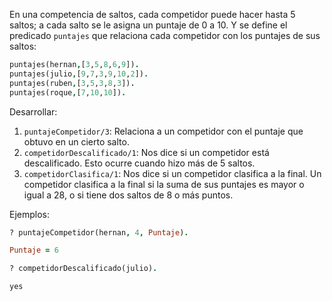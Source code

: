 En una competencia de saltos, cada competidor puede hacer hasta 5 saltos; a cada salto se le asigna un puntaje de 0 a 10. Y se define el predicado `puntajes` que relaciona cada competidor con los puntajes de sus saltos:

```prolog
puntajes(hernan,[3,5,8,6,9]).
puntajes(julio,[9,7,3,9,10,2]).
puntajes(ruben,[3,5,3,8,3]).
puntajes(roque,[7,10,10]).
```

Desarrollar:

1. `puntajeCompetidor/3`: Relaciona a un competidor con el puntaje que obtuvo en un cierto salto.
1. `competidorDescalificado/1`: Nos dice si un competidor está descalificado. Esto ocurre cuando hizo más de 5 saltos.
1. `competidorClasifica/1`: Nos dice si un competidor clasifica a la final. Un competidor clasifica a la final si la suma de sus puntajes es mayor o igual a 28, o si tiene dos saltos de 8 o más puntos.
 
Ejemplos:

```prolog
? puntajeCompetidor(hernan, 4, Puntaje).

Puntaje = 6
```

```prolog
? competidorDescalificado(julio).

yes
```

